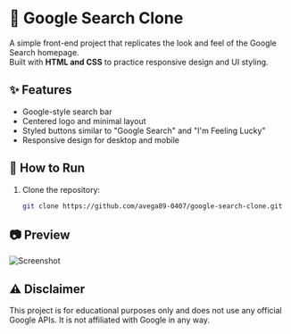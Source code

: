 # 🔎 Google Search Clone

A simple front-end project that replicates the look and feel of the Google Search homepage.  
Built with **HTML and CSS** to practice responsive design and UI styling.  

## ✨ Features
- Google-style search bar  
- Centered logo and minimal layout  
- Styled buttons similar to "Google Search" and "I'm Feeling Lucky"  
- Responsive design for desktop and mobile  

## 🚀 How to Run
1. Clone the repository:
   ```bash
   git clone https://github.com/avega89-0407/google-search-clone.git

## 📷 Preview
![Screenshot](Screenshot2.png)

## ⚠️ Disclaimer

This project is for educational purposes only and does not use any official Google APIs.
It is not affiliated with Google in any way.
